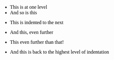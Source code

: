 -   <span
    style="font-size:12pt;font-family:&quot;Times New Roman&quot;;color:#000000;font-weight:400">This
    is at one level</span>
-   <span
    style="font-size:12pt;font-family:&quot;Times New Roman&quot;;color:#000000;font-weight:400">And
    so is this</span>

<!-- -->

-   <span
    style="font-size:12pt;font-family:&quot;Times New Roman&quot;;color:#000000;font-weight:400">This
    is indented to the next</span>

<!-- -->

-   <span
    style="font-size:12pt;font-family:&quot;Times New Roman&quot;;color:#000000;font-weight:400">And
    this, even further</span>

<!-- -->

-   <span
    style="font-size:12pt;font-family:&quot;Times New Roman&quot;;color:#000000;font-weight:400">This
    even further than that!</span>

<!-- -->

-   <span
    style="font-size:12pt;font-family:&quot;Times New Roman&quot;;color:#000000;font-weight:400">And
    this is back to the highest level of indentation</span>

<div>

<span
style="font-size:12pt;font-family:&quot;Times New Roman&quot;;color:#000000;font-weight:400"> </span>

</div>
